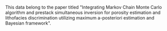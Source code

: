 This data belong to the paper titled "Integrating Markov Chain Monte Carlo algorithm and prestack simultaneous inversion for porosity estimation and lithofacies discrimination utilizing maximum a-posteriori estimation and Bayesian framework". 


